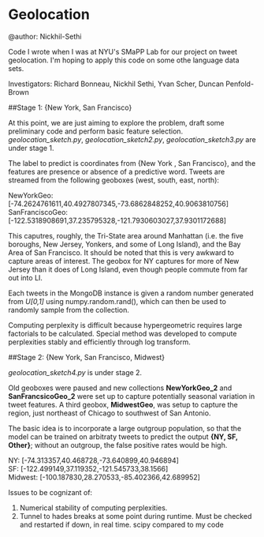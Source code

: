 # Geolocation
@author: Nickhil-Sethi

Code I wrote when I was at NYU's SMaPP Lab for our project on tweet geolocation. I'm hoping to apply this code on some othe language data sets. 

Investigators: Richard Bonneau, Nickhil Sethi, Yvan Scher, Duncan Penfold-Brown

##Stage 1: {New York, San Francisco}

At this point, we are just aiming to explore the problem, draft some preliminary code and perform basic feature selection. *geolocation_sketch.py*, *geolocation_sketch2.py*, *geolocation_sketch3.py* are under stage 1.

The label to predict is coordinates from {New York , San Francisco}, and the features are presence or absence of a predictive word. Tweets are streamed from the following geoboxes (west, south, east, north):

NewYorkGeo: [-74.2624761611,40.4927807345,-73.6862848252,40.9063810756]  
SanFranciscoGeo: [-122.5318908691,37.235795328,-121.7930603027,37.9301172688] 

This caputres, roughly, the Tri-State area around Manhattan (i.e. the five boroughs, New Jersey, Yonkers, and some of Long Island), and the Bay Area of San Francisco. It should be noted that this is very awkward to capture areas of interest. The geobox for NY captures for more of New Jersey than it does of Long Island, even though people commute from far out into LI. 

Each tweets in the MongoDB instance is given a random number generated from *U[0,1]* using numpy.random.rand(), which can then be used to randomly sample from the collection.

Computing perplexity is difficult because hypergeometric requires large factorials to be calculated. Special method was developed to compute perplexities stably and efficiently through log transform.

##Stage 2: {New York, San Francisco, Midwest}

*geolocation_sketch4.py* is under stage 2.

Old geoboxes were paused and new collections __NewYorkGeo_2__ and __SanFrancsicoGeo_2__ were set up to capture potentially seasonal variation in tweet features. A third geobox, __MidwestGeo__, was setup to capture the region, just northeast of Chicago to southwest of San Antonio. 

The basic idea is to incorporate a large outgroup population, so that the model can be trained on arbitraty tweets to predict the output __{NY, SF, Other}__; without an outgroup, the false positive rates would be high. 

NY:  [-74.313357,40.468728,-73.640899,40.946894]  
SF:  [-122.499149,37.119352,-121.545733,38.1566]  
Midwest: [-100.187830,28.270533,-85.402366,42.689952]

Issues to be cognizant of: 
1) Numerical stability of computing perplexities.
2) Tunnel to hades breaks at some point during runtime. Must be checked and restarted if down, in real time.
scipy compared to my code 
